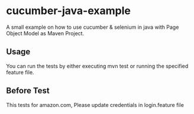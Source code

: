 # cucumber-java-example
A small example on how to use cucumber &amp; selenium in java with Page Object Model as Maven Project.

## Usage
You can run the tests by either executing mvn test or running the specified feature file. 
## Before Test
This tests for amazon.com,
Please update credentials in login.feature file